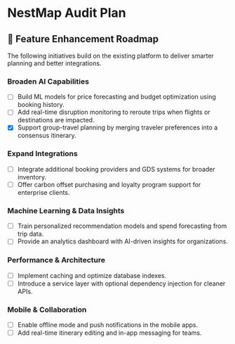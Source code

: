# NestMap Audit Plan

## 🚀 Feature Enhancement Roadmap

The following initiatives build on the existing platform to deliver smarter planning and better integrations.

### Broaden AI Capabilities
- [ ] Build ML models for price forecasting and budget optimization using booking history.
- [ ] Add real-time disruption monitoring to reroute trips when flights or destinations are impacted.
- [x] Support group-travel planning by merging traveler preferences into a consensus itinerary.

### Expand Integrations
- [ ] Integrate additional booking providers and GDS systems for broader inventory.
- [ ] Offer carbon offset purchasing and loyalty program support for enterprise clients.

### Machine Learning & Data Insights
- [ ] Train personalized recommendation models and spend forecasting from trip data.
- [ ] Provide an analytics dashboard with AI-driven insights for organizations.

### Performance & Architecture
- [ ] Implement caching and optimize database indexes.
- [ ] Introduce a service layer with optional dependency injection for cleaner APIs.

### Mobile & Collaboration
- [ ] Enable offline mode and push notifications in the mobile apps.
- [ ] Add real-time itinerary editing and in-app messaging for teams.
